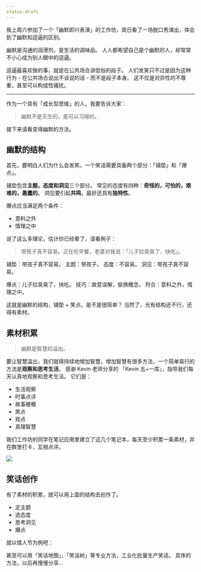 ```yaml
---
status:draft
---
```

我上周六参加了一个「幽默即兴表演」的工作坊，周日看了一场脱口秀演出，体会到了幽默和逗逼的区别。

幽默是沟通的润滑剂，是生活的调味品。
人人都希望自己是个幽默的人，却常常不小心成为别人眼中的逗逼。

逗逼最喜欢做的事，就是在公共场合讲低俗的段子。
人们发笑只不过是因为这种行为 - 在公共场合说出不该说的话 - 而不是段子本身。
这不仅是对异性的不尊重，甚至可以构成性骚扰。

---
作为一个具有「成长型思维」的人，我要告诉大家：
>幽默不是天生的，是可以习得的。

接下来请看变得幽默的方法。
## 幽默的结构
首先，要明白人们为什么会发笑。一个笑话需要具备两个部分：「铺垫」和「爆点」。

铺垫包含**主题，态度和洞见**三个部分。
常见的态度有四种：**奇怪的，可怕的，艰难的，愚蠢的**。
洞见要引起**共鸣**，最好还具有**独特性**。

爆点应当满足两个条件：
* 意料之外
* 情理之中

说了这么多理论，估计你已经晕了，请看例子：
>带孩子真不容易。正在吃早餐，老婆对我说：「儿子拉臭臭了，快吃」。

铺垫：带孩子真不容易。
主题：带孩子。
态度：不容易。
洞见：带孩子真不容易。

爆点：儿子拉臭臭了，快吃。
技巧：故意误解，偷换概念。
符合：意料之外，情理之中。

这就是幽默的结构，铺垫 + 笑点。是不是很简单？
当然了，光有结构还不行，还得有素材。
## 素材积累
>幽默是智慧的溢出。

要让智慧溢出，我们就得持续地增加智慧，增加智慧有很多方法，一个简单易行的方法是**观察和思考生活**。
感谢 Kevin 老师分享的 「Kevin 五+一库」，指导我们每天认真地观察和思考生活。
它们是：
* 生活观察
* 时事点评
* 故事梗概
* 笑点
* 观点
* 真理智慧

我们工作坊的同学在笔记应用里建立了这几个笔记本，每天至少积累一条素材，并在群里打卡，互相点评。

![](./_image/2017-02-16-07-57-02.jpg)

## 笑话创作
有了素材的积累，就可以用上面的结构去创作了。
* 定主题
* 选态度
* 思考洞见
* 爆点

就以情人节为例吧：

甚至可以用「笑话地图」，「笑话树」等专业方法，工业化批量生产笑话。
具体的方法，以后再慢慢分享...
